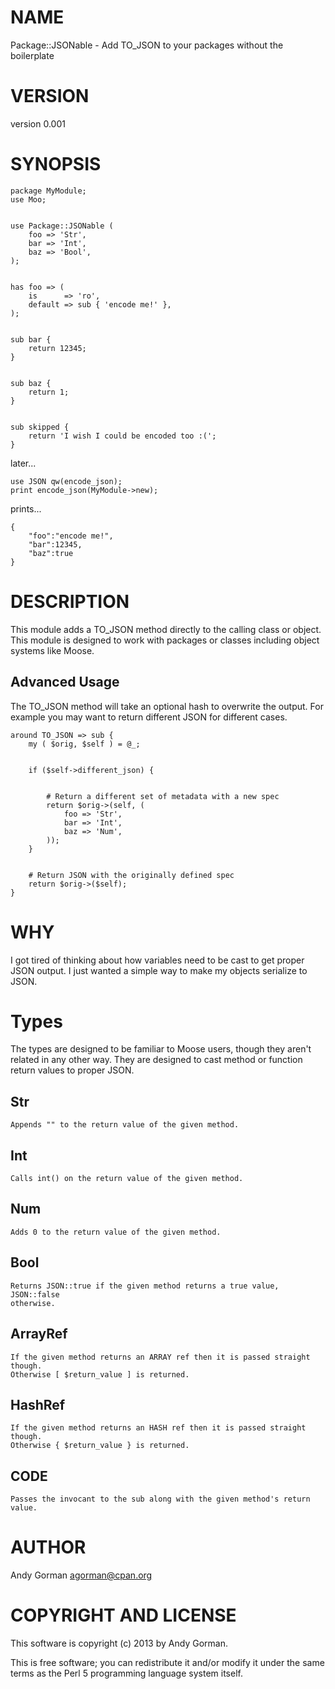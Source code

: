 # NAME

Package::JSONable - Add TO\_JSON to your packages without the boilerplate

# VERSION

version 0.001

# SYNOPSIS

    package MyModule;
    use Moo;
    

    use Package::JSONable (
        foo => 'Str',
        bar => 'Int',
        baz => 'Bool',
    );
    

    has foo => (
        is      => 'ro',
        default => sub { 'encode me!' },
    );
    

    sub bar {
        return 12345;
    }
    

    sub baz {
        return 1;
    }
    

    sub skipped {
        return 'I wish I could be encoded too :(';
    }

later...

    use JSON qw(encode_json);
    print encode_json(MyModule->new);

prints...

    {
        "foo":"encode me!",
        "bar":12345,
        "baz":true
    }

# DESCRIPTION

This module adds a TO\_JSON method directly to the calling class or object. This
module is designed to work with packages or classes including object systems
like Moose.

## Advanced Usage

The TO\_JSON method will take an optional hash to overwrite the output. For
example you may want to return different JSON for different cases.

    around TO_JSON => sub {
        my ( $orig, $self ) = @_;
        

        if ($self->different_json) {
            

            # Return a different set of metadata with a new spec
            return $orig->(self, (
                foo => 'Str',
                bar => 'Int',
                baz => 'Num',
            )); 
        }
        

        # Return JSON with the originally defined spec
        return $orig->($self);
    }

# WHY

I got tired of thinking about how variables need to be cast to get proper JSON
output. I just wanted a simple way to make my objects serialize to JSON.

# Types

The types are designed to be familiar to Moose users, though they aren't
related in any other way. They are designed to cast method or function return
values to proper JSON.

## Str

    Appends "" to the return value of the given method.

## Int

    Calls int() on the return value of the given method.

## Num

    Adds 0 to the return value of the given method.

## Bool

    Returns JSON::true if the given method returns a true value, JSON::false
    otherwise.

## ArrayRef

    If the given method returns an ARRAY ref then it is passed straight though.
    Otherwise [ $return_value ] is returned.

## HashRef

    If the given method returns an HASH ref then it is passed straight though.
    Otherwise { $return_value } is returned.

## CODE

    Passes the invocant to the sub along with the given method's return value. 

# AUTHOR

Andy Gorman <agorman@cpan.org>

# COPYRIGHT AND LICENSE

This software is copyright (c) 2013 by Andy Gorman.

This is free software; you can redistribute it and/or modify it under
the same terms as the Perl 5 programming language system itself.
